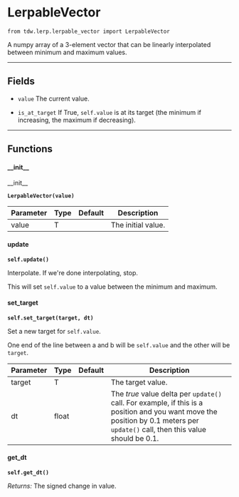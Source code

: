 # LerpableVector

`from tdw.lerp.lerpable_vector import LerpableVector`

A numpy array of a 3-element vector that can be linearly interpolated between minimum and maximum values.

***

## Fields

- `value` The current value.

- `is_at_target` If True, `self.value` is at its target (the minimum if increasing, the maximum if decreasing).

***

## Functions

#### \_\_init\_\_

\_\_init\_\_

**`LerpableVector(value)`**

| Parameter | Type | Default | Description |
| --- | --- | --- | --- |
| value |  T |  | The initial value. |

#### update

**`self.update()`**

Interpolate. If we're done interpolating, stop.

This will set `self.value` to a value between the minimum and maximum.

#### set_target

**`self.set_target(target, dt)`**

Set a new target for `self.value`.

One end of the line between a and b will be `self.value` and the other will be `target`.

| Parameter | Type | Default | Description |
| --- | --- | --- | --- |
| target |  T |  | The target value. |
| dt |  float |  | The *true* value delta per `update()` call. For example, if this is a position and you want move the position by 0.1 meters per `update()` call, then this value should be 0.1. |

#### get_dt

**`self.get_dt()`**

_Returns:_  The signed change in value.
